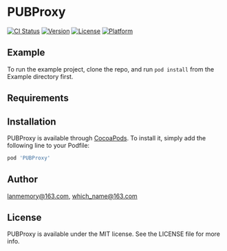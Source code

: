 # PUBProxy

[![CI Status](https://img.shields.io/travis/lanmemory@163.com/PUBProxy.svg?style=flat)](https://travis-ci.org/lanmemory@163.com/PUBProxy)
[![Version](https://img.shields.io/cocoapods/v/PUBProxy.svg?style=flat)](https://cocoapods.org/pods/PUBProxy)
[![License](https://img.shields.io/cocoapods/l/PUBProxy.svg?style=flat)](https://cocoapods.org/pods/PUBProxy)
[![Platform](https://img.shields.io/cocoapods/p/PUBProxy.svg?style=flat)](https://cocoapods.org/pods/PUBProxy)

## Example

To run the example project, clone the repo, and run `pod install` from the Example directory first.

## Requirements

## Installation

PUBProxy is available through [CocoaPods](https://cocoapods.org). To install
it, simply add the following line to your Podfile:

```ruby
pod 'PUBProxy'
```

## Author

lanmemory@163.com, which_name@163.com

## License

PUBProxy is available under the MIT license. See the LICENSE file for more info.
